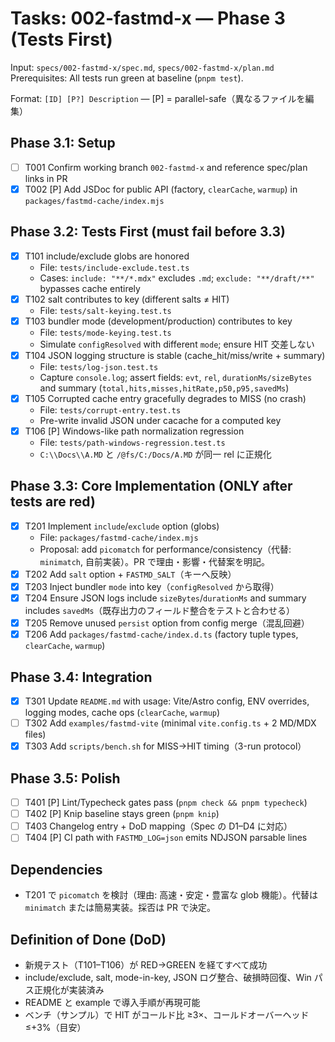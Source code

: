 # Tasks: 002-fastmd-x — Phase 3 (Tests First)

Input: `specs/002-fastmd-x/spec.md`, `specs/002-fastmd-x/plan.md`
Prerequisites: All tests run green at baseline (`pnpm test`).

Format: `[ID] [P?] Description` — [P] = parallel-safe（異なるファイルを編集）

## Phase 3.1: Setup
- [ ] T001 Confirm working branch `002-fastmd-x` and reference spec/plan links in PR
- [x] T002 [P] Add JSDoc for public API (factory, `clearCache`, `warmup`) in `packages/fastmd-cache/index.mjs`

## Phase 3.2: Tests First (must fail before 3.3)
- [x] T101 include/exclude globs are honored
  - File: `tests/include-exclude.test.ts`
  - Cases: `include: "**/*.mdx"` excludes `.md`; `exclude: "**/draft/**"` bypasses cache entirely
- [x] T102 salt contributes to key (different salts ≠ HIT)
  - File: `tests/salt-keying.test.ts`
- [x] T103 bundler mode (development/production) contributes to key
  - File: `tests/mode-keying.test.ts`
  - Simulate `configResolved` with different `mode`; ensure HIT 交差しない
- [x] T104 JSON logging structure is stable (cache_hit/miss/write + summary)
  - File: `tests/log-json.test.ts`
  - Capture `console.log`; assert fields: `evt`, `rel`, `durationMs/sizeBytes` and summary (`total,hits,misses,hitRate,p50,p95,savedMs`)
- [x] T105 Corrupted cache entry gracefully degrades to MISS (no crash)
  - File: `tests/corrupt-entry.test.ts`
  - Pre-write invalid JSON under cacache for a computed key
- [x] T106 [P] Windows-like path normalization regression
  - File: `tests/path-windows-regression.test.ts`
  - `C:\\Docs\\A.MD` と `/@fs/C:/Docs/A.MD` が同一 rel に正規化

## Phase 3.3: Core Implementation (ONLY after tests are red)
- [x] T201 Implement `include`/`exclude` option (globs)
  - File: `packages/fastmd-cache/index.mjs`
  - Proposal: add `picomatch` for performance/consistency（代替: `minimatch`, 自前実装）。PR で理由・影響・代替案を明記。
- [x] T202 Add `salt` option + `FASTMD_SALT`（キーへ反映）
- [x] T203 Inject bundler `mode` into key（`configResolved` から取得）
- [x] T204 Ensure JSON logs include `sizeBytes`/`durationMs` and summary includes `savedMs`（既存出力のフィールド整合をテストと合わせる）
- [x] T205 Remove unused `persist` option from config merge（混乱回避）
- [x] T206 Add `packages/fastmd-cache/index.d.ts` (factory tuple types, `clearCache`, `warmup`)

## Phase 3.4: Integration
- [x] T301 Update `README.md` with usage: Vite/Astro config, ENV overrides, logging modes, cache ops (`clearCache`, `warmup`)
- [ ] T302 Add `examples/fastmd-vite` (minimal `vite.config.ts` + 2 MD/MDX files)
- [x] T303 Add `scripts/bench.sh` for MISS→HIT timing（3-run protocol）

## Phase 3.5: Polish
- [ ] T401 [P] Lint/Typecheck gates pass (`pnpm check && pnpm typecheck`)
- [ ] T402 [P] Knip baseline stays green (`pnpm knip`)
- [ ] T403 Changelog entry + DoD mapping（Spec の D1–D4 に対応）
- [ ] T404 [P] CI path with `FASTMD_LOG=json` emits NDJSON parsable lines

## Dependencies
- T201 で `picomatch` を検討（理由: 高速・安定・豊富な glob 機能）。代替は `minimatch` または簡易実装。採否は PR で決定。

## Definition of Done (DoD)
- 新規テスト（T101–T106）が RED→GREEN を経てすべて成功
- include/exclude, salt, mode-in-key, JSON ログ整合、破損時回復、Win パス正規化が実装済み
- README と example で導入手順が再現可能
- ベンチ（サンプル）で HIT がコールド比 ≥3×、コールドオーバーヘッド ≤+3%（目安）

